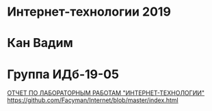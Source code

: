 # Интернет-технологии 2019
# Кан Вадим
# Группа ИДб-19-05

[ОТЧЕТ ПО ЛАБОРАТОРНЫМ РАБОТАМ "ИНТЕРНЕТ-ТЕХНОЛОГИИ"](https://Facyman.github.io/Internet/)
https://github.com/Facyman/Internet/blob/master/index.html

